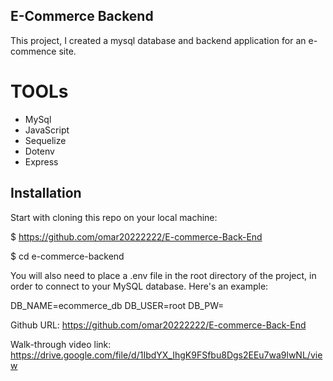 ## E-Commerce Backend

This project, I created a mysql database and backend application for an e-commence site.

# TOOLs

- MySql
- JavaScript
- Sequelize
- Dotenv
- Express

## Installation

Start with cloning this repo on your local machine:

$ https://github.com/omar20222222/E-commerce-Back-End

$ cd e-commerce-backend

You will also need to place a .env file in the root directory of the project, in order to connect to your MySQL database. Here's an example:

DB_NAME=ecommerce_db
DB_USER=root
DB_PW=

Github URL: https://github.com/omar20222222/E-commerce-Back-End

Walk-through video link: https://drive.google.com/file/d/1IbdYX_IhgK9FSfbu8Dgs2EEu7wa9lwNL/view
